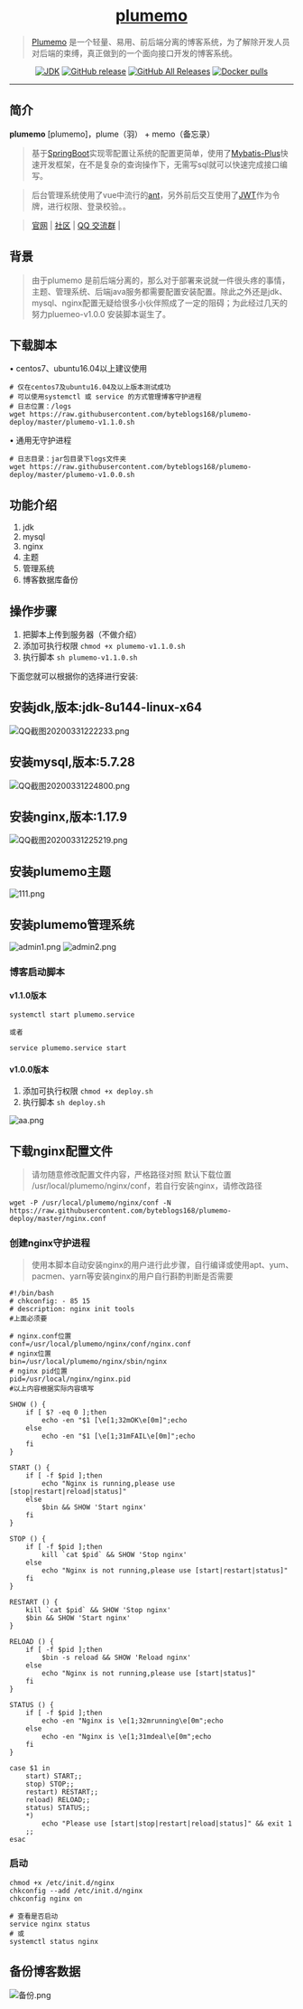 <h1 align="center"><a href="https://github.com/byteblogs168/plumemo" target="_blank">plumemo</a></h1>

> [Plumemo](https://www.plumemo.com/) 是一个轻量、易用、前后端分离的博客系统，为了解除开发人员对后端的束缚，真正做到的一个面向接口开发的博客系统。

<p align="center">
<a href="#"><img alt="JDK" src="https://img.shields.io/badge/JDK-1.8-yellow.svg?style=flat-square"/></a>
<a href="#"><img alt="GitHub release" src="https://img.shields.io/github/release/halo-dev/halo.svg?style=flat-square"/></a>
<a href="#"><img alt="GitHub All Releases" src="https://img.shields.io/github/downloads/halo-dev/halo/total.svg?style=flat-square"></a>
<a href="#"><img alt="Docker pulls" src="https://img.shields.io/docker/pulls/ruibaby/halo?style=flat-square"></a>
</p>

------------------------------
## 简介

**plumemo** [plumemo]，plume（羽） + memo（备忘录）

> 基于[SpringBoot](https://spring.io/projects/spring-boot/)实现零配置让系统的配置更简单，使用了[Mybatis-Plus](https://mp.baomidou.com/)快速开发框架，在不是复杂的查询操作下，无需写sql就可以快速完成接口编写。

> 后台管理系统使用了vue中流行的[ant](https://panjiachen.github.io/vue-element-admin-site/#/)，另外前后交互使用了[JWT](https://jwt.io/)作为令牌，进行权限、登录校验。。

> [官网](https://www.plumemo.com/) | [社区](https://www.byteblogs.com) | [QQ 交流群](https://shang.qq.com/wpa/qunwpa?idkey=4f8653da80e632ef86ca1d57ccf8751602940d1036c79b04a3a5bc668adf8864) |

## 背景

> 由于plumemo 是前后端分离的，那么对于部署来说就一件很头疼的事情，主题、管理系统、后端java服务都需要配置安装配置。除此之外还是jdk、mysql、nginx配置无疑给很多小伙伴照成了一定的阻碍；为此经过几天的努力pluemeo-v1.0.0 安装脚本诞生了。

## 下载脚本
• centos7、ubuntu16.04以上建议使用
```
# 仅在centos7及ubuntu16.04及以上版本测试成功
# 可以使用systemctl 或 service 的方式管理博客守护进程
# 日志位置：/logs
wget https://raw.githubusercontent.com/byteblogs168/plumemo-deploy/master/plumemo-v1.1.0.sh
```
• 通用无守护进程
```
# 日志目录：jar包目录下logs文件夹
wget https://raw.githubusercontent.com/byteblogs168/plumemo-deploy/master/plumemo-v1.0.0.sh
```

## 功能介绍
1. jdk
2. mysql
3. nginx
4. 主题
5. 管理系统
6. 博客数据库备份

## 操作步骤
1. 把脚本上传到服务器（不做介绍）
2. 添加可执行权限 ```chmod +x plumemo-v1.1.0.sh```
3. 执行脚本 ```sh plumemo-v1.1.0.sh```

下面您就可以根据你的选择进行安装:

## 安装jdk,版本:jdk-8u144-linux-x64
![QQ截图20200331222233.png](http://image.byteblogs.com/5d457dbe646179af7973fbec46e4c735.png)

## 安装mysql,版本:5.7.28
![QQ截图20200331224800.png](http://image.byteblogs.com/9aaa08107724f72a4476c954b89e7dd0.png)

## 安装nginx,版本:1.17.9
![QQ截图20200331225219.png](http://image.byteblogs.com/6b7bcabe5c1eb82389365609424b0d4e.png)

## 安装plumemo主题
![111.png](http://image.byteblogs.com/7269932fdd7f8ba760b50d8a119a60c0.png)

## 安装plumemo管理系统
![admin1.png](http://image.byteblogs.com/f9488ff8ea985d73d468f771c60a08b1.png)
![admin2.png](http://image.byteblogs.com/bba546a5eada5b57e31e3b588e5f19e6.png)

### 博客启动脚本
#### v1.1.0版本
```
systemctl start plumemo.service

或者

service plumemo.service start
```

#### v1.0.0版本
1. 添加可执行权限 ```chmod +x deploy.sh```
2. 执行脚本 ```sh deploy.sh```

![aa.png](http://image.byteblogs.com/321532365639f31b3b9f8ea8be0c6be2.png)

## 下载nginx配置文件
> 请勿随意修改配置文件内容，严格路径对照
> 默认下载位置 /usr/local/plumemo/nginx/conf，若自行安装nginx，请修改路径

```shell
wget -P /usr/local/plumemo/nginx/conf -N https://raw.githubusercontent.com/byteblogs168/plumemo-deploy/master/nginx.conf
```
### 创建nginx守护进程
> 使用本脚本自动安装nginx的用户进行此步骤，自行编译或使用apt、yum、pacmen、yarn等安装nginx的用户自行斟酌判断是否需要

```shell
#!/bin/bash
# chkconfig: - 85 15
# description: nginx init tools  
#上面必须要

# nginx.conf位置
conf=/usr/local/plumemo/nginx/conf/nginx.conf
# nginx位置
bin=/usr/local/plumemo/nginx/sbin/nginx
# nginx pid位置
pid=/usr/local/nginx/nginx.pid
#以上内容根据实际内容填写

SHOW () {
    if [ $? -eq 0 ];then
        echo -en "$1 [\e[1;32mOK\e[0m]";echo
    else
        echo -en "$1 [\e[1;31mFAIL\e[0m]";echo
    fi
}

START () {
    if [ -f $pid ];then
        echo "Nginx is running,please use [stop|restart|reload|status]"
    else
        $bin && SHOW 'Start nginx'
    fi
}

STOP () {
    if [ -f $pid ];then
        kill `cat $pid` && SHOW 'Stop nginx'
    else
        echo "Nginx is not running,please use [start|restart|status]"
    fi
}

RESTART () {
    kill `cat $pid` && SHOW 'Stop nginx'
    $bin && SHOW 'Start nginx'
}

RELOAD () {
    if [ -f $pid ];then
        $bin -s reload && SHOW 'Reload nginx'
    else
        echo "Nginx is not running,please use [start|status]"
    fi
}

STATUS () {
    if [ -f $pid ];then
        echo -en "Nginx is \e[1;32mrunning\e[0m";echo
    else
        echo -en "Nginx is \e[1;31mdeal\e[0m";echo
    fi
}

case $1 in
    start) START;;
    stop) STOP;;
    restart) RESTART;;
    reload) RELOAD;;
    status) STATUS;;
    *) 
        echo "Please use [start|stop|restart|reload|status]" && exit 1
    ;;
esac
```

### 启动
```shell
chmod +x /etc/init.d/nginx
chkconfig --add /etc/init.d/nginx
chkconfig nginx on

# 查看是否启动
service nginx status
# 或
systemctl status nginx
```

## 备份博客数据
![备份.png](https://raw.githubusercontent.com/systemime/my_image/master/QQ%E6%88%AA%E5%9B%BE20200415144132.png)
